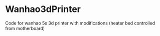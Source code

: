 # Wanhao3dPrinter
Code for wanhao 5s 3d printer with modifications (heater bed controlled from motherboard)
